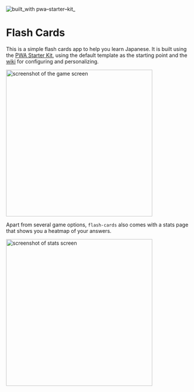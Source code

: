 ![built_with pwa–starter–kit_](https://img.shields.io/badge/built_with-pwa–starter–kit_-blue.svg)

# Flash Cards
This is a simple flash cards app to help you learn Japanese. It is built using the [PWA Starter Kit](https://github.com/PolymerLabs/pwa-starter-kit), using the default template as the starting point and the [wiki](https://github.com/PolymerLabs/pwa-starter-kit/wiki) for configuring and personalizing.

<img width="400" alt="screenshot of the game screen" src="https://user-images.githubusercontent.com/1369170/37738326-e4892236-2d13-11e8-820d-05f609bfc449.png">

Apart from several game options, `flash-cards` also comes with a stats page that shows you a heatmap of your answers.

<img width="400" alt="screenshot of stats screen" src="https://user-images.githubusercontent.com/1369170/37738328-e6392c34-2d13-11e8-949f-bdd4e8aae76e.png">
